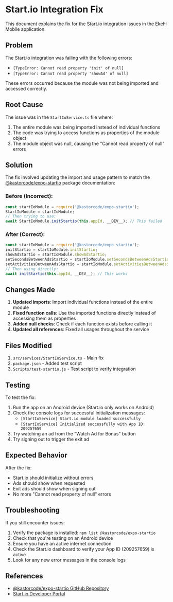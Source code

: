 # Start.io Integration Fix

This document explains the fix for the Start.io integration issues in the Ekehi Mobile application.

## Problem

The Start.io integration was failing with the following errors:
- `[TypeError: Cannot read property 'init' of null]`
- `[TypeError: Cannot read property 'showAd' of null]`

These errors occurred because the module was not being imported and accessed correctly.

## Root Cause

The issue was in the `StartIoService.ts` file where:
1. The entire module was being imported instead of individual functions
2. The code was trying to access functions as properties of the module object
3. The module object was null, causing the "Cannot read property of null" errors

## Solution

The fix involved updating the import and usage pattern to match the [@kastorcode/expo-startio](https://github.com/kastorcode/expo-startio) package documentation:

### Before (Incorrect):
```typescript
const startIoModule = require('@kastorcode/expo-startio');
StartIoModule = startIoModule;
// Then trying to use:
await StartIoModule.initStartio(this.appId, __DEV__); // This failed
```

### After (Correct):
```typescript
const startIoModule = require('@kastorcode/expo-startio');
initStartio = startIoModule.initStartio;
showAdStartio = startIoModule.showAdStartio;
setSecondsBetweenAdsStartio = startIoModule.setSecondsBetweenAdsStartio;
setActivitiesBetweenAdsStartio = startIoModule.setActivitiesBetweenAdsStartio;
// Then using directly:
await initStartio(this.appId, __DEV__); // This works
```

## Changes Made

1. **Updated imports**: Import individual functions instead of the entire module
2. **Fixed function calls**: Use the imported functions directly instead of accessing them as properties
3. **Added null checks**: Check if each function exists before calling it
4. **Updated all references**: Fixed all usages throughout the service

## Files Modified

1. `src/services/StartIoService.ts` - Main fix
2. `package.json` - Added test script
3. `Scripts/test-startio.js` - Test script to verify integration

## Testing

To test the fix:

1. Run the app on an Android device (Start.io only works on Android)
2. Check the console logs for successful initialization messages:
   - `[StartIoService] Start.io module loaded successfully`
   - `[StartIoService] Initialized successfully with App ID: 209257659`
3. Try watching an ad from the "Watch Ad for Bonus" button
4. Try signing out to trigger the exit ad

## Expected Behavior

After the fix:
- Start.io should initialize without errors
- Ads should show when requested
- Exit ads should show when signing out
- No more "Cannot read property of null" errors

## Troubleshooting

If you still encounter issues:

1. Verify the package is installed: `npm list @kastorcode/expo-startio`
2. Check that you're testing on an Android device
3. Ensure you have an active internet connection
4. Check the Start.io dashboard to verify your App ID (209257659) is active
5. Look for any new error messages in the console logs

## References

- [@kastorcode/expo-startio GitHub Repository](https://github.com/kastorcode/expo-startio)
- [Start.io Developer Portal](https://www.start.io/)